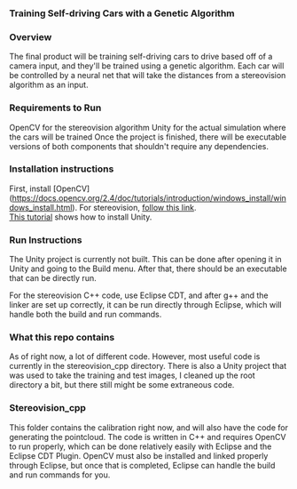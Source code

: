 ### Training Self-driving Cars with a Genetic Algorithm

### Overview
The final product will be training self-driving cars to drive based off of a camera input, and they'll be trained using a genetic algorithm. Each car will be controlled by a neural net that will take the distances from a stereovision algorithm as an input.

### Requirements to Run
OpenCV for the stereovision algorithm
Unity for the actual simulation where the cars will be trained
Once the project is finished, there will be executable versions of both components that shouldn't require any dependencies.

### Installation instructions
First, install [OpenCV] (https://docs.opencv.org/2.4/doc/tutorials/introduction/windows_install/windows_install.html).
For stereovision, [follow this link](https://docs.opencv.org/2.4/doc/tutorials/introduction/linux_eclipse/linux_eclipse.html).  
[This tutorial](https://docs.unity3d.com/2017.2/Documentation/Manual/InstallingUnity.html) shows how to install Unity.

### Run Instructions 
The Unity project is currently not built. This can be done after opening it in Unity and going to the Build menu. After that, there should be an executable that can be directly run.

For the stereovision C++ code, use Eclipse CDT, and after g++ and the linker are set up correctly, it can be run directly through Eclipse, which will handle both the build and run commands.

### What this repo contains
As of right now, a lot of different code. However, most useful code is currently in the stereovision_cpp directory. There is also a Unity project that was used to take the training and test images, I cleaned up the root directory a bit, but there still might be some extraneous code.

### Stereovision_cpp
This folder contains the calibration right now, and will also have the code for generating the pointcloud. The code is written in C++ and requires OpenCV to run properly, which can be done relatively easily with Eclipse and the Eclipse CDT Plugin. OpenCV must also be installed and linked properly through Eclipse, but once that is completed, Eclipse can handle the build and run commands for you.
